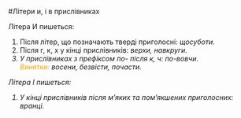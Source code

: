 #Лiтери и, i в прислiвниках


<span class="p1">Лiтера И пишеться:</span>
1. Пiсля лiтер, що позначають твердi приголоснi: <i>щосуботи</i>.
2. Пiсля <span class="p1">г, к, х</span> у кiнцi прислiвникiв: <i>верхи, навкруги</span>.
3. У прислiвниках з префiксом <span class="p1">по-</span> пiсля <span class="p1">к, ч</span>: <i>по-вовчи</i>.<br>
<font color="orange">Винятки:</font> <i>восени, безвiсти, почасти.</i>



<span class="p1">Лiтера І пишеться:</span>
1. У кiнцi прислiвникiв пiсля м’яких та пом’якшених приголосних: <i>вранцi.</i>